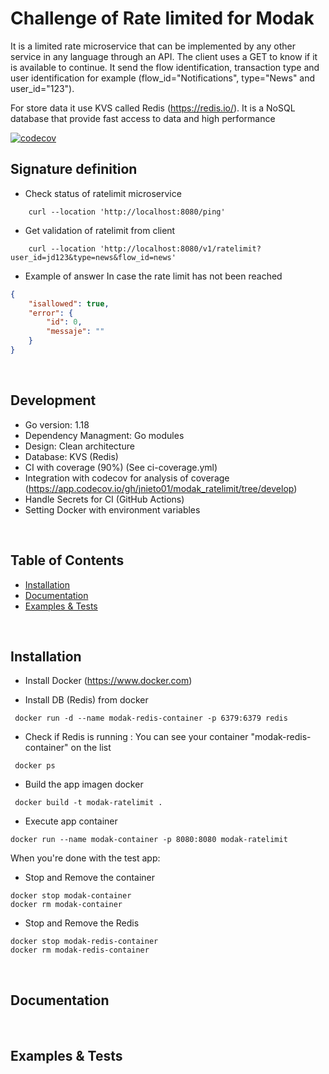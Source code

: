 # Challenge of Rate limited for Modak
It is a limited rate microservice that can be implemented by any other service in any language through an API. The client uses a GET to know if it is available to continue. It send the flow identification,  transaction type and user identification for example (flow_id="Notifications", type="News" and user_id="123").

For store data it use KVS called Redis (https://redis.io/). It is a NoSQL database that provide fast access to data and high performance 

[![codecov](https://codecov.io/gh/jnieto01/modak_ratelimit/graph/badge.svg?token=5V28X7F757)](https://codecov.io/gh/jnieto01/modak_ratelimit)


## Signature definition

- Check status of ratelimit microservice 
```
    curl --location 'http://localhost:8080/ping'
```
    

- Get validation of ratelimit from client

```
    curl --location 'http://localhost:8080/v1/ratelimit?user_id=jd123&type=news&flow_id=news'
```

- Example of answer
In case the rate limit has not been reached

```json
{
    "isallowed": true,
    "error": {
        "id": 0,
        "messaje": ""
    }
}
```


<br/>

## Development
- Go version: 1.18
- Dependency Managment: Go modules
- Design: Clean architecture
- Database: KVS (Redis)
- CI with coverage (90%) (See ci-coverage.yml)
- Integration with codecov for analysis of coverage (https://app.codecov.io/gh/jnieto01/modak_ratelimit/tree/develop)
- Handle Secrets for CI (GitHub Actions)
- Setting Docker with environment variables




<br/>

## Table of Contents
- [Installation](#installation)
- [Documentation](#documentation)
- [Examples & Tests](#examples--tests)


<br/>

## Installation



- Install Docker (https://www.docker.com)

- Install DB (Redis) from docker 
```
 docker run -d --name modak-redis-container -p 6379:6379 redis
```

- Check if Redis is running : You can see your container "modak-redis-container" on the list
```
 docker ps
```
 
- Build the app imagen docker
```
 docker build -t modak-ratelimit .
```

- Execute app container 
```
docker run --name modak-container -p 8080:8080 modak-ratelimit
```


When you're done with the test app:

- Stop and Remove the container 
```
docker stop modak-container
docker rm modak-container
```

- Stop and Remove the Redis 
```
docker stop modak-redis-container
docker rm modak-redis-container
```


<br/>

## Documentation


<br/>

## Examples & Tests


<br/>




